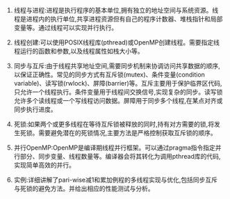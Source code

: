 1. 线程与进程:进程是执行程序的基本单位,拥有独立的地址空间与系统资源。线程是进程内的执行单位,共享进程资源但有自己的程序计数器、堆栈指针和局部变量等。通过线程可以实现并行执行。

2. 线程创建:可以使用POSIX线程库(pthread)或OpenMP创建线程。需要指定线程运行的函数和参数,以及线程属性如栈大小等。

3. 同步与互斥:由于线程共享地址空间,需要同步机制来协调访问共享数据的顺序,以保证正确性。常见的同步方式有互斥锁(mutex)、条件变量(condition variable)、读写锁(rwlock)、屏障(barrier)等。互斥主要用于保护临界区代码,只允许一个线程执行。条件变量用于线程间交换信号,实现复杂的同步。读写锁允许多个读线程或一个写线程访问数据。屏障用于同步多个线程,在某点对齐或同步执行进度。

4. 死锁:如果两个或更多线程在等待互斥锁被释放的同时,持有对方需要的锁,将发生死锁。需要避免潜在的死锁情况,主要方法是严格控制获取互斥锁的顺序。

5. 并行OpenMP:OpenMP是编译期线程并行框架。可以通过pragma指令指定并行部分、同步变量、线程数量等。编译器会将其转化为调用pthread库的代码,实现简单高效的并行。

6. 实例:详细讲解了pari-wise减1和累加例程的多线程实现与优化,包括同步互斥与死锁的避免方法。并给出相应的性能测试与分析。